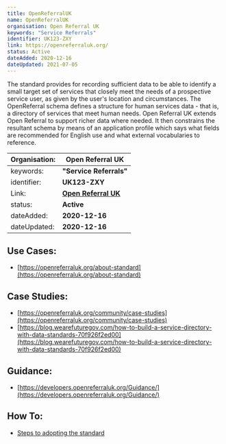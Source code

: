 ```yaml
---
title: OpenReferralUK
name: OpenReferralUK
organisation: Open Referral UK
keywords: "Service Referrals"
identifier: UK123-ZXY
link: https://openreferraluk.org/
status: Active
dateAdded: 2020-12-16
dateUpdated: 2021-07-05
---
```




The standard provides for recording sufficient data to be able to identify a small target set of services that closely meet the needs of a prospective service user, as given by the user's location and circumstances. The OpenReferral schema defines a structure for human services data - that is, a directory of services that meet human needs. Open Referral UK extends Open Referral to support richer data where needed. It then constrains the resultant schema by means of an application profile which says what fields are recommended for English use and what external vocabularies to reference.

| Organisation: | **Open Referral UK** |
| --- | --- |
| keywords: | **"Service Referrals"** |
| identifier: | **UK123-ZXY** |
| Link: | **[Open Referral UK](https://openreferraluk.org/)** |
| status: | **Active** |
| dateAdded: | **2020-12-16** |
| dateUpdated: | **2020-12-16** |


## Use Cases:
 - [https://openreferraluk.org/about-standard](https://openreferraluk.org/about-standard)

## Case Studies:
  - [https://openreferraluk.org/community/case-studies](https://openreferraluk.org/community/case-studies)
  - [https://blog.wearefuturegov.com/how-to-build-a-service-directory-with-data-standards-70f926f2ed00](https://blog.wearefuturegov.com/how-to-build-a-service-directory-with-data-standards-70f926f2ed00)

## Guidance:
 - [https://developers.openreferraluk.org/Guidance/](https://developers.openreferraluk.org/Guidance/)

## How To:
 - [Steps to adopting the standard](https://openreferraluk.org/how-it-works/standard-adoption-steps)
